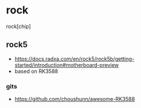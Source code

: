 # rock

rock[chip]

## rock5
* https://docs.radxa.com/en/rock5/rock5b/getting-started/introduction#motherboard-preview
* based on RK3588


### gits
* https://github.com/choushunn/awesome-RK3588
